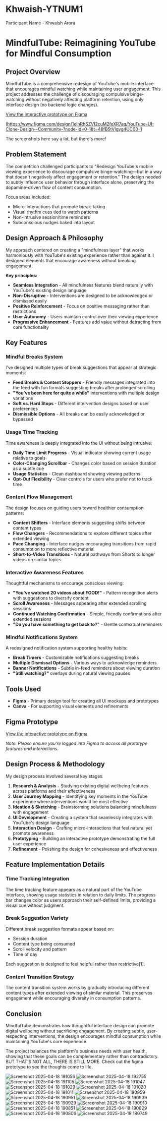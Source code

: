 # Khwaish-YTNUM1

Participant Name - Khwaish Arora

# MindfulTube: Reimagining YouTube for Mindful Consumption

## Project Overview

MindfulTube is a comprehensive redesign of YouTube's mobile interface that encourages mindful watching while maintaining user engagement. This project addresses the challenge of discouraging compulsive binge-watching without negatively affecting platform retention, using only interface design (no backend logic changes).

[View the interactive prototype on Figma]((https://www.figma.com/design/1elnRhSZVI2cuM2feXR7aq/YouTube-UI-Clone-Design--Community-?node-id=0-1&t=48fB5tVIgvg4UC00-1))

(https://www.figma.com/design/1elnRhSZVI2cuM2feXR7aq/YouTube-UI-Clone-Design--Community-?node-id=0-1&t=48fB5tVIgvg4UC00-1

The screenshots here say a lot, but there's more!

## Problem Statement

The competition challenged participants to "Redesign YouTube's mobile viewing experience to discourage compulsive binge-watching—but in a way that doesn't negatively affect engagement or retention." The design needed to subtly influence user behavior through interface alone, preserving the dopamine-driven flow of content consumption.

Focus areas included:
- Micro-interactions that promote break-taking
- Visual rhythm cues tied to watch patterns
- Non-intrusive session/time reminders
- Subconscious nudges baked into layout

## Design Approach & Philosophy

My approach centered on creating a "mindfulness layer" that works harmoniously with YouTube's existing experience rather than against it. I designed elements that encourage awareness without breaking engagement.

**Key principles:**

- **Seamless Integration** - All mindfulness features blend naturally with YouTube's existing design language
- **Non-Disruptive** - Interventions are designed to be acknowledged or dismissed easily
- **Positive Reinforcement** - Focus on positive messaging rather than restrictions
- **User Autonomy** - Users maintain control over their viewing experience
- **Progressive Enhancement** - Features add value without detracting from core functionality

## Key Features

### Mindful Breaks System

I've designed multiple types of break suggestions that appear at strategic moments:

- **Feed Breaks & Content Stoppers** - Friendly messages integrated into the feed with fun formats suggesting breaks after prolonged scrolling
- **"You've been here for quite a while"** interventions with multiple design variations
- **Soft vs. Hard Stops** - Different intervention designs based on user preferences
- **Dismissible Options** - All breaks can be easily acknowledged or bypassed

### Usage Time Tracking

Time awareness is deeply integrated into the UI without being intrusive:

- **Daily Time Limit Progress** - Visual indicator showing current usage relative to goals
- **Color-Changing Scrollbar** - Changes color based on session duration as a subtle cue
- **Usage Statistics** - Clean dashboard showing viewing patterns
- **Opt-Out Flexibility** - Clear controls for users who prefer not to track time

### Content Flow Management

The design focuses on guiding users toward healthier consumption patterns:

- **Content Shifters** - Interface elements suggesting shifts between content types
- **Flow Changers** - Recommendations to explore different topics after extended viewing
- **Pace Changing** - Interface nudges encouraging transitions from rapid consumption to more reflective material
- **Short-to-Video Transitions** - Natural pathways from Shorts to longer videos on similar topics

### Interactive Awareness Features

Thoughtful mechanisms to encourage conscious viewing:

- **"You've watched 20 videos about FOOD!"** - Pattern recognition alerts with suggestions to diversify content
- **Scroll Awareness** - Messages appearing after extended scrolling sessions
- **Continued Watching Confirmation** - Simple, friendly confirmations after extended sessions
- **"Do you have something to get back to?"** - Gentle contextual reminders

### Mindful Notifications System

A redesigned notification system supporting healthy habits:

- **Break Timers** - Customizable notifications suggesting breaks
- **Multiple Dismissal Options** - Various ways to acknowledge reminders
- **Banner Notifications** - Subtle in-feed reminders about viewing duration
- **"Still watching?"** overlays during natural viewing pauses

## Tools Used

- **Figma** - Primary design tool for creating all UI mockups and prototypes
- **Canva** - For supporting visual elements and refinements

## Figma Prototype

[View the interactive prototype on Figma]([https://figma.com/file/yourlink](https://www.figma.com/design/1elnRhSZVI2cuM2feXR7aq/YouTube-UI-Clone-Design--Community-?node-id=0-1&t=48fB5tVIgvg4UC00-1))

*Note: Please ensure you're logged into Figma to access all prototype features and interactions.*

## Design Process & Methodology

My design process involved several key stages:

1. **Research & Analysis** - Studying existing digital wellbeing features across platforms and their effectiveness
2. **User Journey Mapping** - Identifying key moments in the YouTube experience where interventions would be most effective
3. **Ideation & Sketching** - Brainstorming solutions balancing mindfulness with engagement
4. **UI Development** - Creating a system that seamlessly integrates with YouTube's design language
5. **Interaction Design** - Crafting micro-interactions that feel natural yet promote awareness
6. **Prototyping** - Building an interactive prototype demonstrating the full user experience
7. **Refinement** - Polishing the design for cohesiveness and effectiveness

## Feature Implementation Details

### Time Tracking Integration

The time tracking feature appears as a natural part of the YouTube interface, showing usage statistics in relation to daily limits. The progress bar changes color as users approach their self-defined limits, providing a visual cue without judgment.

### Break Suggestion Variety

Different break suggestion formats appear based on:
- Session duration
- Content type being consumed
- Scroll velocity and pattern
- Time of day

Each suggestion is designed to feel helpful rather than restrictive[1].

### Content Transition Strategy

The content transition system works by gradually introducing different content types after extended viewing of similar material. This preserves engagement while encouraging diversity in consumption patterns.

## Conclusion

MindfulTube demonstrates how thoughtful interface design can promote digital wellbeing without sacrificing engagement. By creating subtle, user-respecting interventions, the design encourages mindful consumption while maintaining YouTube's core experience.

The project balances the platform's business needs with user health, showing that these goals can be complementary rather than contradictory. BUT THAT'S NOT ALL, THERE IS STILL MORE.
Check out the figma prototype to see the thoughts come to life.

![Screenshot 2025-04-18 191056](https://github.com/user-attachments/assets/04e539a8-04a5-41cf-b6e8-052f19054fa2)
![Screenshot 2025-04-18 192755](https://github.com/user-attachments/assets/c34487bb-c674-4ac5-86eb-f9f81e95b16f)
![Screenshot 2025-04-18 191105](https://github.com/user-attachments/assets/995ab861-3043-45b6-a1e5-99277f2beafa)
![Screenshot 2025-04-18 191047](https://github.com/user-attachments/assets/3761e6e8-9830-4504-a011-debfd35f7a26)
![Screenshot 2025-04-18 191029](https://github.com/user-attachments/assets/51c61790-3ec0-4494-b1ad-5153582f942a)
![Screenshot 2025-04-18 191020](https://github.com/user-attachments/assets/8166b21c-0124-4fc3-a9ef-2c25dd737409)
![Screenshot 2025-04-18 191011](https://github.com/user-attachments/assets/a9e1532f-59fb-4b9e-8705-8b4c0f1eb617)
![Screenshot 2025-04-18 190959](https://github.com/user-attachments/assets/45d7a1bd-bc6e-453c-a178-0876b3b1bdb2)
![Screenshot 2025-04-18 190951](https://github.com/user-attachments/assets/148b06ef-2646-46c7-b159-8863aabd397a)
![Screenshot 2025-04-18 190939](https://github.com/user-attachments/assets/d741b46a-c6e1-4ae2-8fbf-3c852dc246c6)
![Screenshot 2025-04-18 190929](https://github.com/user-attachments/assets/6595eb6c-9c3d-435b-ba97-af00238665a4)
![Screenshot 2025-04-18 190910](https://github.com/user-attachments/assets/1c7098f6-5e9b-40b7-a04a-d1fdf7b8a2b5)
![Screenshot 2025-04-18 190851](https://github.com/user-attachments/assets/c00ed9ab-ac6a-4e92-9b55-3b90bb73bbbe)
![Screenshot 2025-04-18 190829](https://github.com/user-attachments/assets/a7dd109f-ac36-445d-9dc1-9cae32d90aca)
![Screenshot 2025-04-18 190806](https://github.com/user-attachments/assets/0882fe78-069b-4de0-bba8-48c563f43122)
![Screenshot 2025-04-18 190749](https://github.com/user-attachments/assets/20388c9c-d38a-41b2-a1f4-a4791241fb85)
